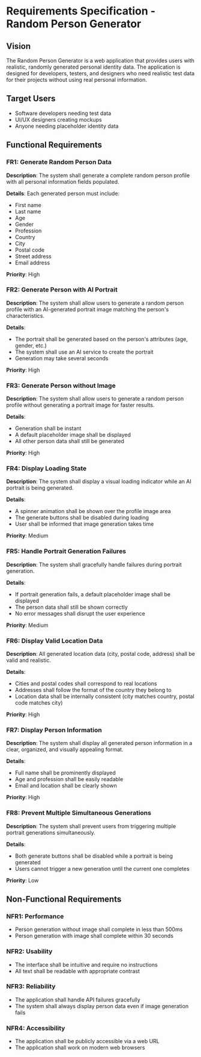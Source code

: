 # Requirements Specification - Random Person Generator

## Vision

The Random Person Generator is a web application that provides users with realistic, randomly generated personal identity data. The application is designed for developers, testers, and designers who need realistic test data for their projects without using real personal information.

## Target Users

- Software developers needing test data
- UI/UX designers creating mockups
- Anyone needing placeholder identity data

## Functional Requirements

### FR1: Generate Random Person Data

**Description**: The system shall generate a complete random person profile with all personal information fields populated.

**Details**: Each generated person must include:

- First name
- Last name
- Age
- Gender
- Profession
- Country
- City
- Postal code
- Street address
- Email address

**Priority**: High

### FR2: Generate Person with AI Portrait

**Description**: The system shall allow users to generate a random person profile with an AI-generated portrait image matching the person's characteristics.

**Details**:

- The portrait shall be generated based on the person's attributes (age, gender, etc.)
- The system shall use an AI service to create the portrait
- Generation may take several seconds

**Priority**: High

### FR3: Generate Person without Image

**Description**: The system shall allow users to generate a random person profile without generating a portrait image for faster results.

**Details**:

- Generation shall be instant
- A default placeholder image shall be displayed
- All other person data shall still be generated

**Priority**: High

### FR4: Display Loading State

**Description**: The system shall display a visual loading indicator while an AI portrait is being generated.

**Details**:

- A spinner animation shall be shown over the profile image area
- The generate buttons shall be disabled during loading
- User shall be informed that image generation takes time

**Priority**: Medium

### FR5: Handle Portrait Generation Failures

**Description**: The system shall gracefully handle failures during portrait generation.

**Details**:

- If portrait generation fails, a default placeholder image shall be displayed
- The person data shall still be shown correctly
- No error messages shall disrupt the user experience

**Priority**: Medium

### FR6: Display Valid Location Data

**Description**: All generated location data (city, postal code, address) shall be valid and realistic.

**Details**:

- Cities and postal codes shall correspond to real locations
- Addresses shall follow the format of the country they belong to
- Location data shall be internally consistent (city matches country, postal code matches city)

**Priority**: High

### FR7: Display Person Information

**Description**: The system shall display all generated person information in a clear, organized, and visually appealing format.

**Details**:

- Full name shall be prominently displayed
- Age and profession shall be easily readable
- Email and location shall be clearly shown

**Priority**: High

### FR8: Prevent Multiple Simultaneous Generations

**Description**: The system shall prevent users from triggering multiple portrait generations simultaneously.

**Details**:

- Both generate buttons shall be disabled while a portrait is being generated
- Users cannot trigger a new generation until the current one completes

**Priority**: Low

## Non-Functional Requirements

### NFR1: Performance

- Person generation without image shall complete in less than 500ms
- Person generation with image shall complete within 30 seconds

### NFR2: Usability

- The interface shall be intuitive and require no instructions
- All text shall be readable with appropriate contrast

### NFR3: Reliability

- The application shall handle API failures gracefully
- The system shall always display person data even if image generation fails

### NFR4: Accessibility

- The application shall be publicly accessible via a web URL
- The application shall work on modern web browsers
